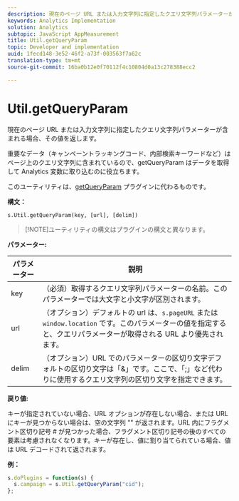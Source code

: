 ```yaml
---
description: 現在のページ URL または入力文字列に指定したクエリ文字列パラメーターが含まれる場合、その値を返します。
keywords: Analytics Implementation
solution: Analytics
subtopic: JavaScript AppMeasurement
title: Util.getQueryParam
topic: Developer and implementation
uuid: 1fecd148-3e52-46f2-a73f-003563f7a62c
translation-type: tm+mt
source-git-commit: 16ba0b12e0f70112f4c10804d0a13c278388ecc2

---
```



# Util.getQueryParam

現在のページ URL または入力文字列に指定したクエリ文字列パラメーターが含まれる場合、その値を返します。

重要なデータ（キャンペーントラッキングコード、内部検索キーワードなど）はページ上のクエリ文字列に含まれているので、getQueryParam はデータを取得して Analytics 変数に取り込むのに役立ちます。

このユーティリティは、[getQueryParam](/help/implement/js-implementation/plugins/getqueryparam.md) プラグインに代わるものです。

**構文：**

```
s.Util.getQueryParam(key, [url], [delim])
```

> [!NOTE]ユーティリティの構文はプラグインの構文と異なります。

**パラメーター:**

| パラメーター | 説明 |
|---|---|
| key | （必須）取得するクエリ文字列パラメーターの名前。このパラメーターでは大文字と小文字が区別されます。 |
| url | （オプション）デフォルトの url は、`s.pageURL` または `window.location` です。このパラメーターの値を指定すると、クエリパラメーターが取得される URL より優先されます。 |
| delim | （オプション）URL でのパラメーターの区切り文字デフォルトの区切り文字は「&amp;」です。ここで、「;」など代わりに使用するクエリ文字列の区切り文字を指定できます。 |

**戻り値:**

キーが指定されていない場合、URL オプションが存在しない場合、または URL にキーが見つからない場合は、空の文字列 "" が返されます。URL 内にフラグメント区切り記号 # が見つかった場合、フラグメント区切り記号の後のすべての要素は考慮されなくなります。キーが存在し、値に割り当てられている場合、値は URL デコードされて返されます。

**例：**

```js
s.doPlugins = function(s) { 
  s.campaign = s.Util.getQueryParam("cid"); 
};
```

